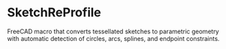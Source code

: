 # SketchReProfile
FreeCAD macro that converts tessellated sketches to parametric geometry with automatic detection of circles, arcs, splines, and endpoint constraints.
